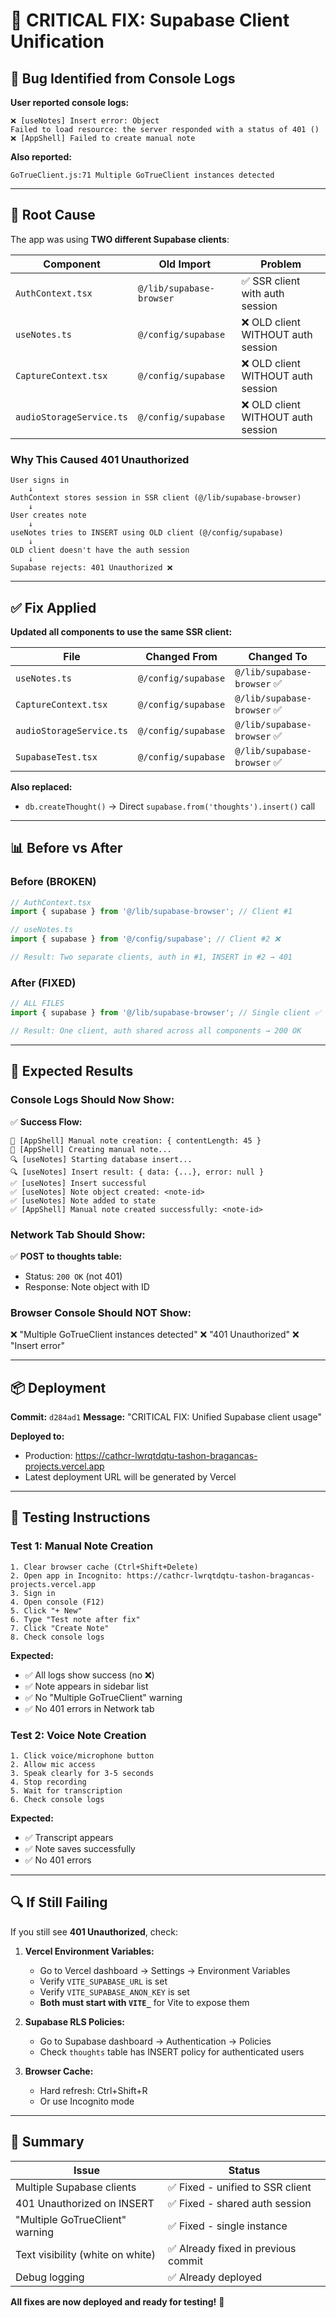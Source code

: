 # 🔧 CRITICAL FIX: Supabase Client Unification

## 🐛 Bug Identified from Console Logs

**User reported console logs:**
```
❌ [useNotes] Insert error: Object
Failed to load resource: the server responded with a status of 401 ()
❌ [AppShell] Failed to create manual note
```

**Also reported:**
```
GoTrueClient.js:71 Multiple GoTrueClient instances detected
```

---

## 🎯 Root Cause

The app was using **TWO different Supabase clients**:

| Component | Old Import | Problem |
|-----------|-----------|---------|
| `AuthContext.tsx` | `@/lib/supabase-browser` | ✅ SSR client with auth session |
| `useNotes.ts` | `@/config/supabase` | ❌ OLD client WITHOUT auth session |
| `CaptureContext.tsx` | `@/config/supabase` | ❌ OLD client WITHOUT auth session |
| `audioStorageService.ts` | `@/config/supabase` | ❌ OLD client WITHOUT auth session |

### Why This Caused 401 Unauthorized

```
User signs in
    ↓
AuthContext stores session in SSR client (@/lib/supabase-browser)
    ↓
User creates note
    ↓
useNotes tries to INSERT using OLD client (@/config/supabase)
    ↓
OLD client doesn't have the auth session
    ↓
Supabase rejects: 401 Unauthorized ❌
```

---

## ✅ Fix Applied

**Updated all components to use the same SSR client:**

| File | Changed From | Changed To |
|------|-------------|------------|
| `useNotes.ts` | `@/config/supabase` | `@/lib/supabase-browser` ✅ |
| `CaptureContext.tsx` | `@/config/supabase` | `@/lib/supabase-browser` ✅ |
| `audioStorageService.ts` | `@/config/supabase` | `@/lib/supabase-browser` ✅ |
| `SupabaseTest.tsx` | `@/config/supabase` | `@/lib/supabase-browser` ✅ |

**Also replaced:**
- `db.createThought()` → Direct `supabase.from('thoughts').insert()` call

---

## 📊 Before vs After

### Before (BROKEN)
```typescript
// AuthContext.tsx
import { supabase } from '@/lib/supabase-browser'; // Client #1

// useNotes.ts
import { supabase } from '@/config/supabase'; // Client #2 ❌

// Result: Two separate clients, auth in #1, INSERT in #2 → 401
```

### After (FIXED)
```typescript
// ALL FILES
import { supabase } from '@/lib/supabase-browser'; // Single client ✅

// Result: One client, auth shared across all components → 200 OK
```

---

## 🎯 Expected Results

### Console Logs Should Now Show:

✅ **Success Flow:**
```
📝 [AppShell] Manual note creation: { contentLength: 45 }
💾 [AppShell] Creating manual note...
🔍 [useNotes] Starting database insert...
🔍 [useNotes] Insert result: { data: {...}, error: null }
✅ [useNotes] Insert successful
✅ [useNotes] Note object created: <note-id>
✅ [useNotes] Note added to state
✅ [AppShell] Manual note created successfully: <note-id>
```

### Network Tab Should Show:

✅ **POST to thoughts table:**
- Status: `200 OK` (not 401)
- Response: Note object with ID

### Browser Console Should NOT Show:

❌ "Multiple GoTrueClient instances detected"
❌ "401 Unauthorized"
❌ "Insert error"

---

## 📦 Deployment

**Commit:** `d284ad1`
**Message:** "CRITICAL FIX: Unified Supabase client usage"

**Deployed to:**
- Production: https://cathcr-lwrqtdqtu-tashon-bragancas-projects.vercel.app
- Latest deployment URL will be generated by Vercel

---

## 🧪 Testing Instructions

### Test 1: Manual Note Creation

```
1. Clear browser cache (Ctrl+Shift+Delete)
2. Open app in Incognito: https://cathcr-lwrqtdqtu-tashon-bragancas-projects.vercel.app
3. Sign in
4. Open console (F12)
5. Click "+ New"
6. Type "Test note after fix"
7. Click "Create Note"
8. Check console logs
```

**Expected:**
- ✅ All logs show success (no ❌)
- ✅ Note appears in sidebar list
- ✅ No "Multiple GoTrueClient" warning
- ✅ No 401 errors in Network tab

### Test 2: Voice Note Creation

```
1. Click voice/microphone button
2. Allow mic access
3. Speak clearly for 3-5 seconds
4. Stop recording
5. Wait for transcription
6. Check console logs
```

**Expected:**
- ✅ Transcript appears
- ✅ Note saves successfully
- ✅ No 401 errors

---

## 🔍 If Still Failing

If you still see **401 Unauthorized**, check:

1. **Vercel Environment Variables:**
   - Go to Vercel dashboard → Settings → Environment Variables
   - Verify `VITE_SUPABASE_URL` is set
   - Verify `VITE_SUPABASE_ANON_KEY` is set
   - **Both must start with `VITE_`** for Vite to expose them

2. **Supabase RLS Policies:**
   - Go to Supabase dashboard → Authentication → Policies
   - Check `thoughts` table has INSERT policy for authenticated users

3. **Browser Cache:**
   - Hard refresh: Ctrl+Shift+R
   - Or use Incognito mode

---

## 📝 Summary

| Issue | Status |
|-------|--------|
| Multiple Supabase clients | ✅ Fixed - unified to SSR client |
| 401 Unauthorized on INSERT | ✅ Fixed - shared auth session |
| "Multiple GoTrueClient" warning | ✅ Fixed - single instance |
| Text visibility (white on white) | ✅ Already fixed in previous commit |
| Debug logging | ✅ Already deployed |

**All fixes are now deployed and ready for testing!** 🚀
